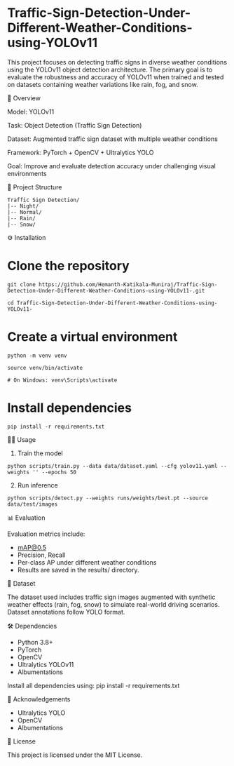 # Traffic-Sign-Detection-Under-Different-Weather-Conditions-using-YOLOv11

This project focuses on detecting traffic signs in diverse weather conditions using the YOLOv11 object detection architecture. The primary goal is to evaluate the robustness and accuracy of YOLOv11 when trained and tested on datasets containing weather variations like rain, fog, and snow.

🧠 Overview

Model: YOLOv11

Task: Object Detection (Traffic Sign Detection)

Dataset: Augmented traffic sign dataset with multiple weather conditions

Framework: PyTorch + OpenCV + Ultralytics YOLO

Goal: Improve and evaluate detection accuracy under challenging visual environments

📁 Project Structure
```
Traffic Sign Detection/
|-- Night/
|-- Normal/
|-- Rain/
|-- Snow/
```
⚙️ Installation

# Clone the repository
```
git clone https://github.com/Hemanth-Katikala-Muniraj/Traffic-Sign-Detection-Under-Different-Weather-Conditions-using-YOLOv11-.git

cd Traffic-Sign-Detection-Under-Different-Weather-Conditions-using-YOLOv11-
```
# Create a virtual environment 
```
python -m venv venv

source venv/bin/activate  

# On Windows: venv\Scripts\activate
```
# Install dependencies

```
pip install -r requirements.txt
```

🏃‍♂️ Usage

1. Train the model

```
python scripts/train.py --data data/dataset.yaml --cfg yolov11.yaml --weights '' --epochs 50
```
2. Run inference

```
python scripts/detect.py --weights runs/weights/best.pt --source data/test/images
```
📊 Evaluation

Evaluation metrics include:

- mAP@0.5
- Precision, Recall
- Per-class AP under different weather conditions
- Results are saved in the results/ directory.

🧪 Dataset

The dataset used includes traffic sign images augmented with synthetic weather effects (rain, fog, snow) to simulate real-world driving scenarios. Dataset annotations follow YOLO format.

🛠️ Dependencies

- Python 3.8+
- PyTorch
- OpenCV
- Ultralytics YOLOv11
- Albumentations

Install all dependencies using:
pip install -r requirements.txt

📌 Acknowledgements

- Ultralytics YOLO
- OpenCV
- Albumentations

📃 License

This project is licensed under the MIT License.
